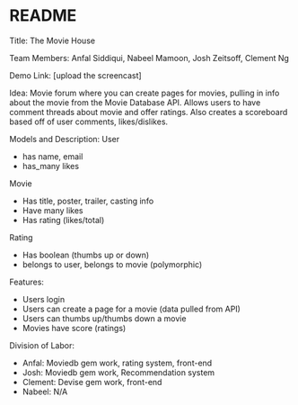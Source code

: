 # README
Title: The Movie House

Team Members: Anfal Siddiqui, Nabeel Mamoon, Josh Zeitsoff, Clement Ng

Demo Link: [upload the screencast]

Idea: Movie forum where you can create pages for movies, pulling in info about the movie from the Movie Database API. Allows users to have comment threads about movie and offer ratings. Also creates a scoreboard based off of user comments, likes/dislikes. 

Models and Description:
User
* has name, email
* has_many likes

Movie 
* Has title, poster, trailer, casting info
* Have many likes
* Has rating (likes/total)

Rating  
* Has boolean (thumbs up or down)
* belongs to user, belongs to movie (polymorphic)

Features:
* Users login 
* Users can create a page for a movie (data pulled from API)
* Users can thumbs up/thumbs down a movie
* Movies have score (ratings)

Division of Labor:
* Anfal: Moviedb gem work, rating system, front-end
* Josh: Moviedb gem work, Recommendation system
* Clement: Devise gem work, front-end
* Nabeel: N/A



